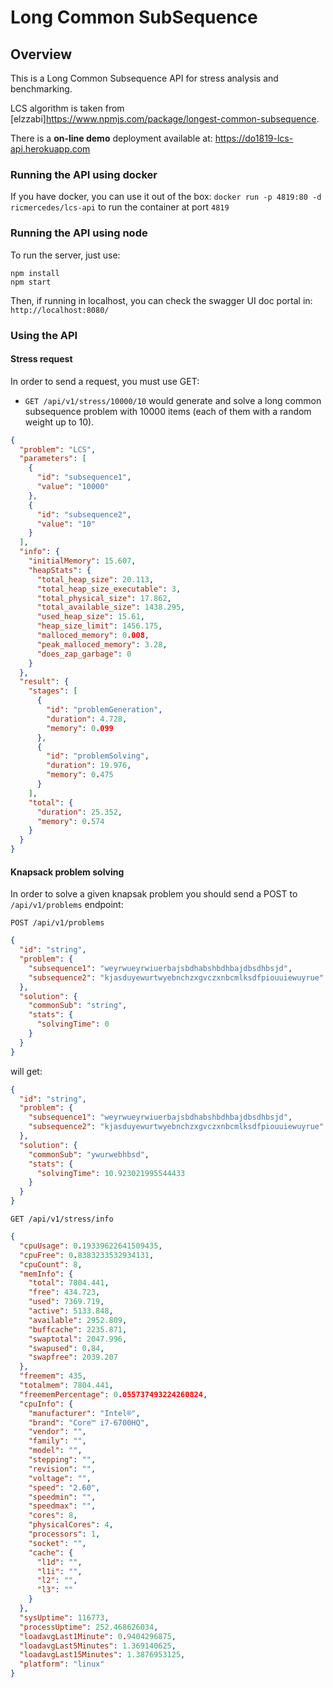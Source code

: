 # Long Common SubSequence

## Overview
This is a Long Common Subsequence API for stress analysis and benchmarking. 

LCS algorithm is taken from [elzzabi]https://www.npmjs.com/package/longest-common-subsequence.

There is a **on-line demo** deployment available at: https://do1819-lcs-api.herokuapp.com


### Running the API using docker

If you have docker, you can use it out of the box: `docker run -p 4819:80 -d ricmercedes/lcs-api` to run the container at port `4819`


### Running the API using node

To run the server, just use:

```
npm install 
npm start
```

Then, if running in localhost, you can check the swagger UI doc portal in: `http://localhost:8080/`

### Using the API

#### Stress request

In order to send a request, you must use GET:

- `GET /api/v1/stress/10000/10` would generate and solve a long common subsequence problem with 10000 items (each of them with a random weight up to 10).
```json
{
  "problem": "LCS",
  "parameters": [
    {
      "id": "subsequence1",
      "value": "10000"
    },
    {
      "id": "subsequence2",
      "value": "10"
    }
  ],
  "info": {
    "initialMemory": 15.607,
    "heapStats": {
      "total_heap_size": 20.113,
      "total_heap_size_executable": 3,
      "total_physical_size": 17.862,
      "total_available_size": 1438.295,
      "used_heap_size": 15.61,
      "heap_size_limit": 1456.175,
      "malloced_memory": 0.008,
      "peak_malloced_memory": 3.28,
      "does_zap_garbage": 0
    }
  },
  "result": {
    "stages": [
      {
        "id": "problemGeneration",
        "duration": 4.728,
        "memory": 0.099
      },
      {
        "id": "problemSolving",
        "duration": 19.976,
        "memory": 0.475
      }
    ],
    "total": {
      "duration": 25.352,
      "memory": 0.574
    }
  }
}
```
#### Knapsack problem solving

In order to solve a given knapsak problem you should send a POST to `/api/v1/problems` endpoint: 

`POST /api/v1/problems`
```json
{
  "id": "string",
  "problem": {
    "subsequence1": "weyrwueyrwiuerbajsbdhabshbdhbajdbsdhbsjd",
    "subsequence2": "kjasduyewurtwyebnchzxgvczxnbcmlksdfpiouuiewuyrue"
  },
  "solution": {
    "commonSub": "string",
    "stats": {
      "solvingTime": 0
    }
  }
}
```
will get: 
```json
{
  "id": "string",
  "problem": {
    "subsequence1": "weyrwueyrwiuerbajsbdhabshbdhbajdbsdhbsjd",
    "subsequence2": "kjasduyewurtwyebnchzxgvczxnbcmlksdfpiouuiewuyrue"
  },
  "solution": {
    "commonSub": "ywurwebhbsd",
    "stats": {
      "solvingTime": 10.923021995544433
    }
  }
}
```

`GET /api/v1/stress/info`
```json
{
  "cpuUsage": 0.19339622641509435,
  "cpuFree": 0.8383233532934131,
  "cpuCount": 8,
  "memInfo": {
    "total": 7804.441,
    "free": 434.723,
    "used": 7369.719,
    "active": 5133.848,
    "available": 2952.809,
    "buffcache": 2235.871,
    "swaptotal": 2047.996,
    "swapused": 0.84,
    "swapfree": 2039.207
  },
  "freemem": 435,
  "totalmem": 7804.441,
  "freememPercentage": 0.055737493224260824,
  "cpuInfo": {
    "manufacturer": "Intel®",
    "brand": "Core™ i7-6700HQ",
    "vendor": "",
    "family": "",
    "model": "",
    "stepping": "",
    "revision": "",
    "voltage": "",
    "speed": "2.60",
    "speedmin": "",
    "speedmax": "",
    "cores": 8,
    "physicalCores": 4,
    "processors": 1,
    "socket": "",
    "cache": {
      "l1d": "",
      "l1i": "",
      "l2": "",
      "l3": ""
    }
  },
  "sysUptime": 116773,
  "processUptime": 252.468626034,
  "loadavgLast1Minute": 0.9404296875,
  "loadavgLast5Minutes": 1.369140625,
  "loadavgLast15Minutes": 1.3876953125,
  "platform": "linux"
}
```
